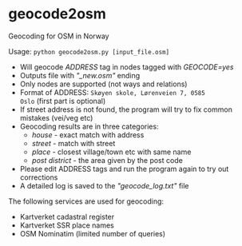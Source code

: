 # geocode2osm
Geocoding for OSM in Norway

Usage: <code>python geocode2osm.py [input_file.osm]</code>

* Will geocode *ADDRESS* tag in nodes tagged with *GEOCODE=yes*
* Outputs file with *"_new.osm"* ending
* Only nodes are supported (not ways and relations)
* Format of ADDRESS: <code>Skøyen skole, Lørenveien 7, 0585 Oslo</code> (first part is optional)
* If street address is not found, the program will try to fix common mistakes (vei/veg etc)
* Geocoding results are in three categories:
  * *house* - exact match with address
  * *street* - match with street
  * *place* - closest village/town etc with same name
  * *post district* - the area given by the post code
* Please edit ADDRESS tags and run the program again to try out corrections
* A detailed log is saved to the *"geocode_log.txt"* file

The following services are used for geocoding:
* Kartverket cadastral register
* Kartverket SSR place names
* OSM Nominatim (limited number of queries)
